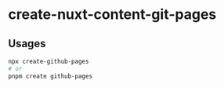 # create-nuxt-content-git-pages

## Usages

```bash
npx create-github-pages
# or
pnpm create github-pages
```
